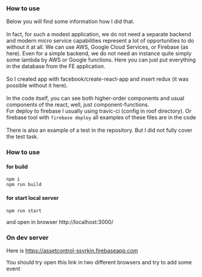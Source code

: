 ### How to use
Below you will find some information how I did that.<br>
<br>
In fact, for such a modest application, we do not need a separate backend and modern micro service capabilities represent a lot of opportunities to do without it at all. We can use AWS, Google Cloud Services, or Firebase (as here). Even for a simple backend, we do not need an instance quite simply some lambda by AWS or Google functions. Here you can just put everything in the database from the FE application.<br>
<br>
So I created app with facebook/create-react-app and insert redux (it was possible without it here).<br>
<br>
In the code itself, you can see both higher-order components and usual components of the react, well, just component-functions.
<br>
For deploy to firebase I usually using travic-ci (config in roof directory). Or firebase tool with `firebase deploy` all examples of these files are in the code<br>
<br>
There is also an example of a test in the repository. But I did not fully cover the test task.

### How to use

#### for build
```
npm i
npm run build
```

#### for start local server
```
npm run start
```
and open in browser http://localhost:3000/

### On dev server
Here is https://assetcontrol-ssyrkin.firebaseapp.com

You should try open this link in two different browsers and try to add some event
